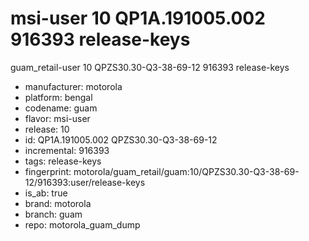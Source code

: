 # msi-user 10 QP1A.191005.002 916393 release-keys
guam_retail-user 10 QPZS30.30-Q3-38-69-12 916393 release-keys
- manufacturer: motorola
- platform: bengal
- codename: guam
- flavor: msi-user
- release: 10
- id: QP1A.191005.002
QPZS30.30-Q3-38-69-12
- incremental: 916393
- tags: release-keys
- fingerprint: motorola/guam_retail/guam:10/QPZS30.30-Q3-38-69-12/916393:user/release-keys
- is_ab: true
- brand: motorola
- branch: guam
- repo: motorola_guam_dump
